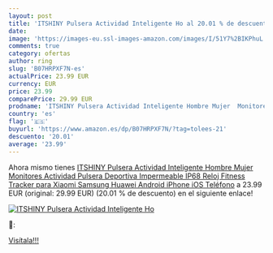 ```yaml
---
layout: post
title: 'ITSHINY Pulsera Actividad Inteligente Ho al 20.01 % de descuento'
date: 
image: 'https://images-eu.ssl-images-amazon.com/images/I/51Y7%2BIKPhuL._SL200_.jpg'
comments: true
category: ofertas
author: ring
slug: 'B07HRPXF7N-es'
actualPrice: 23.99 EUR
currency: EUR
price: 23.99
comparePrice: 29.99 EUR
prodname: 'ITSHINY Pulsera Actividad Inteligente Hombre Mujer  Monitores Actividad Pulsera Deportiva Impermeable IP68 Reloj Fitness Tracker para Xiaomi Samsung Huawei Android iPhone iOS Teléfono'
country: 'es'
flag: '🇪🇸'
buyurl: 'https://www.amazon.es/dp/B07HRPXF7N/?tag=tolees-21'
descuento: '20.01'
average: '23.99'
---
```


Ahora mismo tienes [ITSHINY Pulsera Actividad Inteligente Hombre Mujer  Monitores Actividad Pulsera Deportiva Impermeable IP68 Reloj Fitness Tracker para Xiaomi Samsung Huawei Android iPhone iOS Teléfono](https://www.amazon.es/dp/B07HRPXF7N/?tag=tolees-21) a 23.99 EUR (original: 29.99 EUR) (20.01 %  de descuento) en el siguiente enlace!

[![ITSHINY Pulsera Actividad Inteligente Ho](https://images-eu.ssl-images-amazon.com/images/I/51Y7%2BIKPhuL._SL200_.jpg)](https://www.amazon.es/dp/B07HRPXF7N/?tag=tolees-21)

🔎:


[Visítala!!!](https://www.amazon.es/dp/B07HRPXF7N/?tag=tolees-21)
